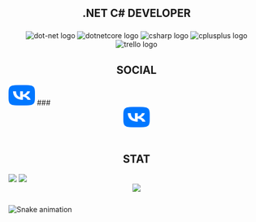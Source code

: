 <h2 align="center">.NET C# DEVELOPER</h2>

###

<div align="Center">
  
  <img src="https://cdn.jsdelivr.net/gh/devicons/devicon/icons/dot-net/dot-net-original.svg" height="40" width="52" alt="dot-net logo"  />
  <img src="https://cdn.jsdelivr.net/gh/devicons/devicon/icons/dotnetcore/dotnetcore-original.svg" height="40" width="52" alt="dotnetcore logo"  />
  <img src="https://cdn.jsdelivr.net/gh/devicons/devicon/icons/csharp/csharp-original.svg" height="40" width="52" alt="csharp logo"  />
  <img src="https://cdn.jsdelivr.net/gh/devicons/devicon/icons/cplusplus/cplusplus-original.svg" height="40" width="52" alt="cplusplus logo"  />
  <img src="https://cdn.jsdelivr.net/gh/devicons/devicon/icons/trello/trello-plain.svg" height="40" width="52" alt="trello logo"  />
</div>

<h2 align="Center">SOCIAL</h2>
 <img src="https://github.com/OneCellDM/OneCellDM/blob/main/VK_Compact_Logo.png" width="52" height="40" alt="vk-logo"  />
###

<div align="Center">
 <a href="https://vk.com/onecelldm"> 
 <img src="https://github.com/OneCellDM/OneCellDM/blob/main/VK_Compact_Logo.png" width="52" height="40" alt="vk-logo"  /></a> 
</div>

<br clear="both">
<h2 align="center">STAT</h2>
<div align="left">
  <img src="https://github-readme-stats.vercel.app/api?username=OneCellDM&theme=gruvbox&hide_border=false&include_all_commits=true&count_private=true"/>
 <img src="https://camo.githubusercontent.com/7c596d31db5420d31be2af245f1047f86c554efbcc0eb25c0e89b2cb0d069062/68747470733a2f2f6769746875622d726561646d652d73747265616b2d73746174732e6865726f6b756170702e636f6d2f3f757365723d4f6e6543656c6c444d267468656d653d67727576626f7826686964655f626f726465723d66616c7365"/>
  <div align="Center">
    <img src="https://github-readme-stats.vercel.app/api/top-langs/?username=OneCellDM&theme=gruvbox&hide_border=false&include_all_commits=true&count_private=true&layout=compact"/>
  </div>
</div>

###

<img src="https://raw.githubusercontent.com/One/One/blob/output/snake.svg" alt="Snake animation" />

###



###
